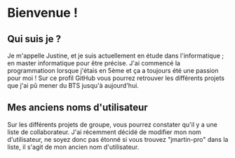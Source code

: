 # Bienvenue !

## Qui suis je ?

Je m'appelle Justine, et je suis actuellement en étude dans l'informatique ; en master informatique pour être précise. J'ai commencé la programmatioon lorsque j'étais en 5ème et ça a toujours été une passion pour moi ! Sur ce profil GitHub vous pourrez retrouver les différents projets que j'ai pû mener du BTS jusqu'à aujourd'hui.

## Mes anciens noms d'utilisateur

Sur les différents projets de groupe, vous pourrez constater qu'il y a une liste de collaborateur. J'ai récemment décidé de modifier mon nom d'utilisateur, ne soyez donc pas étonné si vous trouvez "jmartin-pro" dans la liste, il s'agit de mon ancien nom d'utilisateur.
